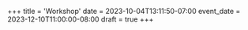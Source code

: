 +++
title = 'Workshop'
date = 2023-10-04T13:11:50-07:00
event_date = 2023-12-10T11:00:00-08:00
draft = true
+++

